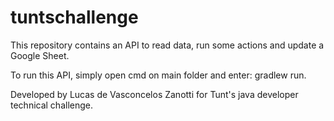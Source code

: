 # tuntschallenge

This repository contains an API to read data, run some actions and update a Google Sheet.

To run this API, simply open cmd on main folder and enter: gradlew run.

Developed by Lucas de Vasconcelos Zanotti for Tunt's java developer technical challenge.